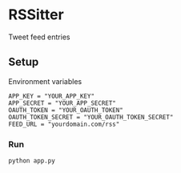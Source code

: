 # RSSitter

Tweet feed entries

## Setup

Environment variables

```
APP_KEY = "YOUR_APP_KEY"
APP_SECRET = "YOUR_APP_SECRET"
OAUTH_TOKEN = "YOUR_OAUTH_TOKEN"
OAUTH_TOKEN_SECRET = "YOUR_OAUTH_TOKEN_SECRET"
FEED_URL = "yourdomain.com/rss"
```

### Run

`python app.py`
